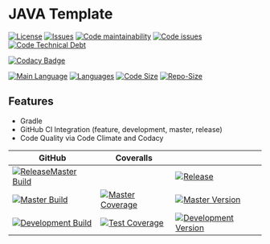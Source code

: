 # JAVA Template

[![License][license-image]][license-url]
[![Issues][issues-image]][issues-url]
[![Code maintainability][code-maintainability-image]][code-maintainability-url] [![Code issues][code-issues-image]][code-issues-url] [![Code Technical Debt][code-tech-debt-image]][code-tech-debt-url]

[![Codacy Badge][codacy-image]][codacy-url]

[![Main Language][language-image]][code-metric-url] [![Languages][languages-image]][code-metric-url] [![Code Size][code-size-image]][code-metric-url] [![Repo-Size][repo-size-image]][code-metric-url]

## Features

  - Gradle
  - GitHub CI Integration (feature, development, master, release)
  - Code Quality via Code Climate and Codacy

| GitHub                                                           | Coveralls                                                                  |                                                                              |
|------------------------------------------------------------------|----------------------------------------------------------------------------|------------------------------------------------------------------------------|
| [![ReleaseMaster Build][release-build-image]][release-url]       |                                                                            | [![Release][release-image]][release-url]                                     |
| [![Master Build][master-build-image]][master-url]                | [![Master Coverage][master-coveralls-image]][master-coveralls-url]         | [![Master Version][master-version-image]][master-version-url]                |
| [![Development Build][development-build-image]][development-url] | [![Test Coverage][development-coveralls-image]][development-coveralls-url] | [![Development Version][development-version-image]][development-version-url] |


[release-url]: https://github.com/gregoranders/com.github.gregoranders.template/releases
[master-url]: https://github.com/gregoranders/com.github.gregoranders.template/tree/master
[development-url]: https://github.com/gregoranders/com.github.gregoranders.template/tree/development
[repository-url]: https://github.com/gregoranders/com.github.gregoranders.template
[code-metric-url]: https://github.com/gregoranders/com.github.gregoranders.template/search?l=JAVA
[license-url]: https://github.com/gregoranders/com.github.gregoranders.template/blob/master/LICENSE
[license-image]: https://img.shields.io/github/license/gregoranders/com.github.gregoranders.template.svg
[master-version-url]: https://github.com/gregoranders/com.github.gregoranders.template/blob/master/package.json
[master-version-image]: https://img.shields.io/github/package-json/v/gregoranders/com.github.gregoranders.template/master
[development-version-url]: https://github.com/gregoranders/com.github.gregoranders.template/blob/development/package.json
[development-version-image]: https://img.shields.io/github/package-json/v/gregoranders/com.github.gregoranders.template/development
[issues-url]: https://github.com/gregoranders/com.github.gregoranders.template/issues
[issues-image]: https://img.shields.io/github/issues-raw/gregoranders/com.github.gregoranders.template.svg
[release-image]: https://img.shields.io/github/release/gregoranders/com.github.gregoranders.template
[release-build-image]: https://github.com/gregoranders/com.github.gregoranders.template/workflows/Release%20CI/badge.svg
[master-build-image]: https://github.com/gregoranders/com.github.gregoranders.template/workflows/Master%20CI/badge.svg
[development-build-image]: https://github.com/gregoranders/com.github.gregoranders.template/workflows/Development%20CI/badge.svg
[master-coveralls-url]: https://coveralls.io/github/gregoranders/com.github.gregoranders.template?branch=master
[master-coveralls-image]: https://img.shields.io/coveralls/github/gregoranders/com.github.gregoranders.template/master
[development-coveralls-image]: https://img.shields.io/coveralls/github/gregoranders/com.github.gregoranders.template/development
[development-coveralls-url]: https://coveralls.io/github/gregoranders/com.github.gregoranders.template?branch=development
[code-maintainability-url]: https://codeclimate.com/github/gregoranders/com.github.gregoranders.template/maintainability
[code-maintainability-image]: https://img.shields.io/codeclimate/maintainability/gregoranders/com.github.gregoranders.template
[code-issues-url]: https://codeclimate.com/github/gregoranders/com.github.gregoranders.template/maintainability
[code-issues-image]: https://img.shields.io/codeclimate/issues/gregoranders/com.github.gregoranders.template
[code-tech-debt-url]: https://codeclimate.com/github/gregoranders/com.github.gregoranders.template/maintainability
[code-tech-debt-image]: https://img.shields.io/codeclimate/tech-debt/gregoranders/com.github.gregoranders.template
[language-image]: https://img.shields.io/github/languages/top/gregoranders/com.github.gregoranders.template
[languages-image]: https://img.shields.io/github/languages/count/gregoranders/com.github.gregoranders.template
[code-size-image]: https://img.shields.io/github/languages/code-size/gregoranders/com.github.gregoranders.template
[repo-size-image]: https://img.shields.io/github/repo-size/gregoranders/com.github.gregoranders.template
[codacy-image]: https://app.codacy.com/project/badge/Grade/ba567567ab7c45eeab91ca4fe03011d4
[codacy-url]: https://www.codacy.com/manual/gregoranders/com.github.gregoranders.template
